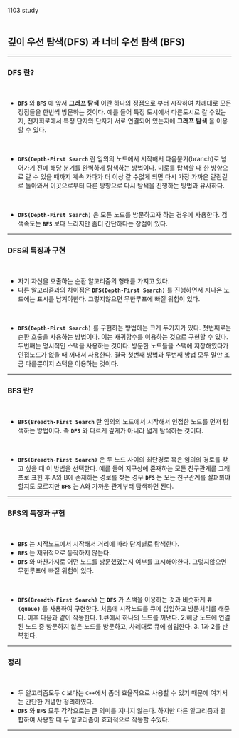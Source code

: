 1103 study<br><br>

## 깊이 우선 탐색(DFS) 과 너비 우선 탐색 (BFS)
<hr>

### DFS 란?
<br>

* **`DFS`** 와 **`BFS`** 에 앞서 **그래프 탐색** 이란 하나의 정점으로 부터 시작하여 차례대로 모든 정점들을 한번씩 방문하는 것이다. 예를 들어 특정 도시에서 다른도시로 갈 수있는지, 전자회로에서 특정 단자와 단자가 서로 연결되어 있는지에 **그래프 탐색** 을 이용할 수 있다.
<br>

* **`DFS(Depth-First Search`** 란 임의의 노드에서 시작해서 다음분기(branch)로 넘어가기 전에 해당 분기를 완벽하게 탐색하는 방법이다. 미로를 탑색할 때 한 방향으로 갈 수 있을 때까지 계속 가다가 더 이상 갈 수없게 되면 다시 가장 가까운 갈림길로 돌아와서 이곳으로부터 다른 방향으로 다시 탐색을 진행하는 방법과 유사하다.
<br>

* **`DFS(Depth-First Search)`** 은 모든 노드를 방문하고자 하는 경우에 사용한다. 검색속도는 **`BFS`** 보다 느리지만 좀더 간단하다는 장점이 있다.

<hr>

### DFS의 특징과 구현
<br>

* 자기 자신을 호출하는 순환 알고리즘의 형태를 가지고 있다.
* 다른 알고리즘과의 차이점은 **`DFS(Depth-First Search)`** 를 진행하면서 지나온 노드에는 표시를 남겨야한다. 그렇지않으면 무한루프에 빠질 위험이 있다.
<br>

* **`DFS(Depth-First Search)`** 를 구현하는 방법에는 크게 두가지가 있다. 첫번째로는 순환 호출을 사용하는 방법이다. 이는 재귀함수를 이용하는 것으로 구현할 수 있다. 두번째는 명시적인 스택을 사용하는 것이다. 방문한 노드들을 스택에 저장해였다가 인접노드가 없을 때 꺼내서 사용한다. 결국 첫번째 방법과 두번째 방법 모두 말만 조금 다를뿐이지 스택을 이용하는 것이다.

<hr>

### BFS 란?
<br>

* **`BFS(Breadth-First Search`** 란 임의의 노드에서 시작해서 인접한 노드를 먼저 탐색하는 방법이다. 즉 **`DFS`** 와 다르게 깊게가 아니라 넓게 탐색하는 것이다.
<br>

* **`BFS(Breadth-First Search)`** 은 두 노드 사이의 최단경로 혹은 임의의 경로를 찾고 싶을 때 이 방법을 선택한다. 예를 들어 지구상에 존재하는 모든 친구관계를 그래프로 표현 후 A와 B에 존재하는 경로를 찾는 경우 **`DFS`** 는 모든 친구관계를 살펴봐야할지도 모르지만
**`BFS`** 는 A와 가까운 관계부터 탐색하면 된다.

<hr>

### BFS의 특징과 구현
<br>

* **`BFS`** 는 시작노드에서 시작해서 거리에 따라 단계별로 탐색한다.
* **`BFS`** 는 재귀적으로 동작하지 않는다.
* **`DFS`** 와 마찬가지로 어떤 노드를 방문했었는지 여부를 표시해야한다. 그렇지않으면 무한루프에 빠질 위험이 있다.
<br>

* **`BFS(Breadth-First Search)`** 는 **`DFS`** 가 스택을 이용하는 것과 비슷하게 **`큐(queue)`** 를 사용하여 구현한다. 처음에 시작노드를 큐에 삽입하고 방문처리를 해준다. 이후 다음과 같이 작동한다. 1.큐에서 하나의 노드를 꺼낸다. 2.해당 노드에 연결된 노드 중 방문하지 않은 노드를 방문하고, 차례대로 큐에 삽입한다. 3. 1과 2를 반복한다.

<hr>

### 정리
<br>

* 두 알고리즘모두 `C` 보다는 `C++`에서 좀더 효율적으로 사용할 수 있기 때문에 여기서는 간단한 개념만 정리하였다.
* **`DFS`** 와 **`BFS`** 모두 각각으로는 큰 의미를 지니지 않는다. 하지만 다른 알고리즘과 결합하여 사용할 때 두 알고리즘이 효과적으로 작동할 수있다.

<hr>